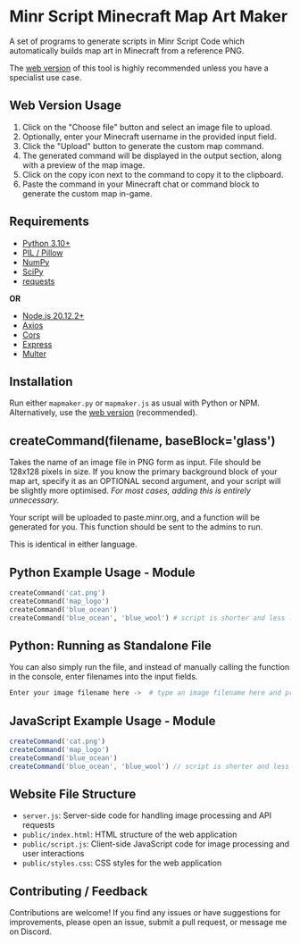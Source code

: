 Minr Script Minecraft Map Art Maker
===================================

A set of programs to generate scripts in Minr Script Code which automatically builds map art in Minecraft from a reference PNG.

The [web version](https://minr-map-art-814d7355b513.herokuapp.com/) of this tool is highly recommended unless you have a specialist use case.

## Web Version Usage

1. Click on the "Choose file" button and select an image file to upload.
2. Optionally, enter your Minecraft username in the provided input field.
3. Click the "Upload" button to generate the custom map command.
4. The generated command will be displayed in the output section, along with a preview of the map image.
5. Click on the copy icon next to the command to copy it to the clipboard.
6. Paste the command in your Minecraft chat or command block to generate the custom map in-game.

## Requirements

- [Python 3.10+](https://www.python.org/downloads/)
- [PIL / Pillow](https://pypi.org/project/Pillow/)
- [NumPy](https://pypi.org/project/numpy/)
- [SciPy](https://pypi.org/project/scipy/)
- [requests](https://pypi.org/project/requests/)

**OR**

- [Node.js 20.12.2+](https://nodejs.org/en)
- [Axios](https://www.npmjs.com/package/axios)
- [Cors](https://www.npmjs.com/package/cors)
- [Express](https://www.npmjs.com/package/express)
- [Multer](https://www.npmjs.com/package/multer)


## Installation

Run either `mapmaker.py` or `mapmaker.js` as usual with Python or NPM. Alternatively, use the [web version](https://minr-map-art-814d7355b513.herokuapp.com/) (recommended).


## createCommand(filename, baseBlock='glass')

Takes the name of an image file in PNG form as input. File should be 128x128 pixels in size. If you know the primary background block of your map art, specify it as an OPTIONAL second argument, and your script will be slightly more optimised. _For most cases, adding this is entirely unnecessary._

Your script will be uploaded to paste.minr.org, and a function will be generated for you. This function should be sent to the admins to run.

This is identical in either language.


## Python Example Usage - Module

```python
createCommand('cat.png')
createCommand('map_logo')
createCommand('blue_ocean')
createCommand('blue_ocean', 'blue_wool') # script is shorter and less laggy
```


## Python: Running as Standalone File

You can also simply run the file, and instead of manually calling the function in the console, enter filenames into the input fields.

```python
Enter your image filename here ->  # type an image filename here and press return
```

## JavaScript Example Usage - Module

```javascript
createCommand('cat.png')
createCommand('map_logo')
createCommand('blue_ocean')
createCommand('blue_ocean', 'blue_wool') // script is shorter and less laggy
```


## Website File Structure

- `server.js`: Server-side code for handling image processing and API requests
- `public/index.html`: HTML structure of the web application
- `public/script.js`: Client-side JavaScript code for image processing and user interactions
- `public/styles.css`: CSS styles for the web application


## Contributing / Feedback

Contributions are welcome! If you find any issues or have suggestions for improvements, please open an issue, submit a pull request, or message me on Discord.

